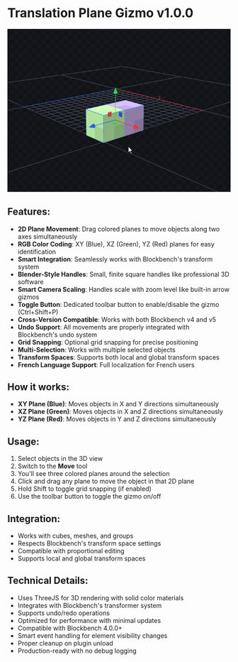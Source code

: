 # Translation Plane Gizmo v1.0.0

![Demo](demo.gif)

## Features:
- **2D Plane Movement**: Drag colored planes to move objects along two axes simultaneously
- **RGB Color Coding**: XY (Blue), XZ (Green), YZ (Red) planes for easy identification
- **Smart Integration**: Seamlessly works with Blockbench's transform system
- **Blender-Style Handles**: Small, finite square handles like professional 3D software
- **Smart Camera Scaling**: Handles scale with zoom level like built-in arrow gizmos
- **Toggle Button**: Dedicated toolbar button to enable/disable the gizmo (Ctrl+Shift+P)
- **Cross-Version Compatible**: Works with both Blockbench v4 and v5
- **Undo Support**: All movements are properly integrated with Blockbench's undo system
- **Grid Snapping**: Optional grid snapping for precise positioning
- **Multi-Selection**: Works with multiple selected objects
- **Transform Spaces**: Supports both local and global transform spaces
- **French Language Support**: Full localization for French users

## How it works:
- **XY Plane (Blue)**: Moves objects in X and Y directions simultaneously
- **XZ Plane (Green)**: Moves objects in X and Z directions simultaneously
- **YZ Plane (Red)**: Moves objects in Y and Z directions simultaneously

## Usage:
1. Select objects in the 3D view
2. Switch to the **Move** tool
3. You'll see three colored planes around the selection
4. Click and drag any plane to move the object in that 2D plane
5. Hold Shift to toggle grid snapping (if enabled)
6. Use the toolbar button to toggle the gizmo on/off

## Integration:
- Works with cubes, meshes, and groups
- Respects Blockbench's transform space settings
- Compatible with proportional editing
- Supports local and global transform spaces

## Technical Details:
- Uses ThreeJS for 3D rendering with solid color materials
- Integrates with Blockbench's transformer system
- Supports undo/redo operations
- Optimized for performance with minimal updates
- Compatible with Blockbench 4.0.0+
- Smart event handling for element visibility changes
- Proper cleanup on plugin unload
- Production-ready with no debug logging
